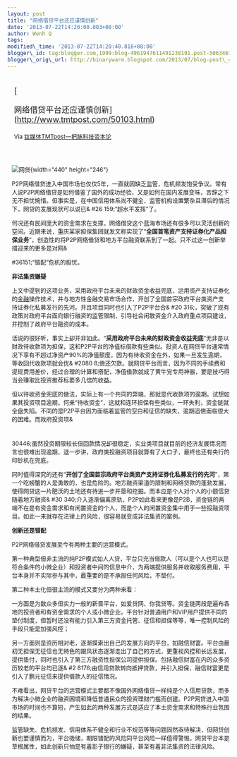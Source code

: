 ```yaml
--- 
layout: post 
title: "网络借贷平台还应谨慎创新" 
date: '2013-07-22T14:20:00.003+08:00' 
author: Wenh Q
tags:
modified\_time: '2013-07-22T14:20:40.818+08:00' 
blogger\_id: tag:blogger.com,1999:blog-4961947611491238191.post-5063467831325935603
blogger\_orig\_url: http://binaryware.blogspot.com/2013/07/blog-post\_4925.html
---
```

<div style="margin: 10px; padding: 5px;">

<div style="font-size: 18px;">

[

网络借贷平台还应谨慎创新](http://www.tmtpost.com/50103.html)

</div>

<div style="font-size: 13px;">

Via [钛媒体TMTpost—把脉科技资本论](http://www.tmtpost.com/)

</div>

</div>

<div style="font-size: 13px; padding: 15px 0 10px 10px;">

![网贷](http://www.tmtpost.com/wp-content/uploads/2013/07/137311382256.jpg "网贷"){width="440"
height="246"}

P2P网络借贷进入中国市场也仅仅5年，一直就因缺乏监管，危机频发饱受争议。常有人说P2P网络借贷是如何借鉴了国外的成功经验，又是如何在国内发展变味，言辞之下无不担忧惋惜。但事实是，在中国信用体系尚不健全，监管机构设置繁杂且滞后的情况下，网贷的发展现状可以说已&
#26
159;“超水平发挥”了。

何况还有民间庞大的资金需求在支撑，网络借贷这个蓝海市场还有很多可以灵活创新的空间。近期来说，重庆某家担保集团就发文称实现了“**全国首笔资产支持证券化产品担保业务**”，创造性的将P2P网络借贷和地方平台融资联系到了一起。只不过这一创新举措迎来的更多是对网&

#36151;“错配”危机的担忧。



**非法集资嫌疑**

上文中提到的这项业务，采用政府平台未来的财政资金收益兜底，运用资产支持证券化的[金融](http://www.tmtpost.com/tag/%E9%87%91%E8%9E%8D "查看 金融 中的全部文章")操作技术，并与地方性金融交易市场合作，开创了全国首宗政府平台类资产支持证券化私募发行的先河。并且项目同时也引入了P2P平台合&
#20
316;，突破了现有政策对政府平台面向银行融资的监管限制，引导社会闲散资金介入政府重点项目建设，并控制了政府平台融资的成本。

话说的很好听，事实上却并非如此。“**采用政府平台未来的财政资金收益兜底**”无非是以财政待收款项为担保，这和P2P平台的净值标借款有些类似。投资人在网贷平台通常情况下享有不超过净资产90%的净值额度，因为有待收资金在外，如果一旦发生逾期，等收回代收款项就会优&
#2080
8;偿还欠款。就网贷平台而言，因为不同的手续费和提现费用差价，经过合理的计算和搭配，净值借款就成了黄牛党专用神器，要是技巧得当会赚取比投资推荐标要多几倍的收益。

但以待收资金兜底的做法，实际上有一个共同的弊端，那就是代收款项的逾期。试想如果其投资项目逾期，何来“待收资金”，这就和连环担保有些类似，一环失利，资金链就全盘失陷。不同的是P2P平台因为面临着监管的空白和征信的缺失，逾期追偿面临很大的困难。而政府投资项&
#
30446;虽然投资期限较长但回款情况却很稳定，实业类项目就目前的经济发展情况而言也很难出现逾期，退一步讲，政府类投融资项目就算有了大口子，最终也还有央行的印钞机在兜底。

同时值得深究的还有“**开创了全国首宗政府平台类资产支持证券化私募发行的先河**”，第一个吃螃蟹的人是勇敢的，也是危险的。地方融资渠道的限制和网络贷款的蓬勃发展，使得网贷这一片肥沃的土地还有待进一步开垦和挖掘。而本应是个人对个人的小额信贷随着地方融资&
#30
340;介入逐渐偏离原轨，P2P如此看来更像是P2B，资金链的两端不在是有资金需求和有闲置资金的个人，而是个人的闲置资金集中用于一些投融资项目。如此一来就存在法律上的风险，很容易就变成非法集资的案例。



**创新还是错配**

P2P网络借贷发展至今有两种主要的运营模式。

第一种典型但非主流的纯P2P模式如人人贷，平台只充当借款人（可以是个人也可以是符合条件的小微企业）和投资者中间的信息中介，为两端提供服务并收取服务费用，平台本身并不实际参与其中，最重要的是不承担任何风险，不垫付。

第二种本土化但很主流的模式又要分为两种来看：

一方面是为数众多但实力一般的新晋平台，如爱贷网、你我贷等。资金链两段是遍布各地的投资者和有资金需求的个人或小微企业。平台针对普通用户和VIP用户提供不同的垫付制度，但暂时还没有能力引入第三方资金托管、征信和担保等等，唯一控制风险的手段只能是加强风控；

另一方面则是资历相对老，逐渐摸索出自己的发展方向的平台，如融信财富。平台由最初无担保无征信也无特色的跟风状态逐渐走出了自己的方式，更重视风控和长远发展，提供垫付，同时也引入了第三方融资性担保公司提供担保。包括融信财富在内的众多资历较老的平台均已逐&
#2
8176;由信用贷款转向抵押贷款，并引入担保，融信财富更是引入了鹏元征信来提供借款人的征信情况。

不难看出，网贷平台的运营模式主要都不像国外网络借贷一样纯是个人信用贷款，而多为解决小微企业的融资困境和降低普通民众的投资理财门槛而创建。P2P网贷进入中国市场的时间也不算短，产生如此的两种发展方式是适应了本土资金需求和特殊行业氛围的结果。

监管缺失、危机频发、信用体系不健全和行业不规范等等问题固然亟待解决，但网贷创新也要谨慎而为，平台吸储，期限错配的风险同平台风险一样值得警惕。网贷平台本是草根属性，如此创新只怕是有着影子银行的嫌疑，甚至有着非法集资的法律风险。

</div>
